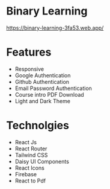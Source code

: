 # Binary Learning
https://binary-learning-3fa53.web.app/

# Features
  * Responsive
  * Google Authentication
  * Github Authentication
  * Email Password Authentication
  * Course intro PDF Download
  * Light and Dark Theme
  
# Technolgies
  * React Js
  * React Router
  * Tailwind CSS
  * Daisy UI Components
  * React Icons
  * Firebase
  * React to Pdf
